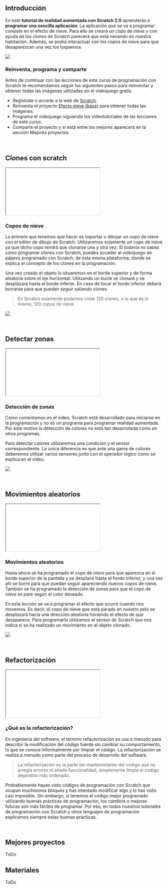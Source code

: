 ## Introducción

En este **tutorial de realidad aumentada con Scratch 2.0** aprenderás a **programar una sencilla aplicación**. La aplicación que se va a programar consiste en el efecto de nieve. Para ello se creará un copo de nieve y con ayuda de los clones de Scratch parecerá que está nevando en nuestra habitación. Además, se podrá interactuar con los copos de nieve para que desaparezcan una vez los toquemos.

![](img/preview.gif)

### Reinventa, programa y comparte

Antes de continuar con las lecciones de este curso de programación con Scratch te recomendamos seguir los siguientes pasos para reinventar y obtener todas las imágenes utilizadas en el videojuego gratis.

- Regístrate o accede a la web de <a target="_blank" href="https://scratch.mit.edu">Scratch</a>.
- Reinventa el proyecto <a target="_blank" href="https://scratch.mit.edu/projects/147157528/editor">Efecto nieve (base)</a> para obtener todas las imágenes.
- Programa el videojuego siguiendo los videotutoriales de las lecciones de este curso.
- Comparte el proyecto y si está entre los mejores aparecerá en la sección Mejores proyectos.



<br />



## Clones con scratch

<div class="iframe">
  <iframe src="//www.youtube.com/embed/oGvV2ThljMI" allowfullscreen></iframe>
</div>

### Copos de nieve

Lo primero que tenemos que hacer es importar o dibujar un copo de nieve con el editor de dibujo de Scratch. Utilizaremos solamente un copo de nieve ya que dicho copo tendrá que clonarse una y otra vez. Si todavía no sabes cómo programar clones con Scratch, puedes acceder al videojuego de pájaros programado con Scratch, de esta misma plataforma, donde se explica el concepto de los clones en la programación.

Una vez creado el objeto lo situaremos en el borde superior y de forma aleatoria sobre el eje horizontal. Utilizando un bucle se clonará y se desplazará hasta el borde inferior. En caso de tocar el fondo inferior deberá borrarse para que puedan seguir saliendo clones.

> En Scratch solamente podemos crear 120 clones, o lo que es lo mismo, 120 copos de nieve.

![](img/clones.png)



<br />



## Detectar zonas

<div class="iframe">
  <iframe src="//www.youtube.com/embed/GBJ5qCCxPao" allowfullscreen></iframe>
</div>

### Detección de zonas

Como comentamos en el video, Scratch está desarrollado para iniciarse en la programación y no es un programa para programar realidad aumentada. Por este motivo la detección de colores no está tan desarrollada como en otros programas.

Para detectar colores utilizaremos una condición y el sensor correspondiente. La única diferencia es que ante una gama de colores deberemos utilizar varios sensores junto con el operador lógico como se explica en el vídeo.

![](img/detectar.png)



<br />



## Movimientos aleatorios

<div class="iframe">
  <iframe src="//www.youtube.com/embed/4OaPj4ObhSE" allowfullscreen></iframe>
</div>

### Movimientos aleatorios

Hasta ahora se ha programado el copo de nieve para que aparezca en el borde superior de la pantalla y se desplace hasta el fondo inferior, y una vez ahí se borre para que puedan seguir apareciendo nuevos copos de nieve. También se ha programado la detección de zonas para que el copo de nieve se pare según el color deseado.

En esta lección se va a programar el efecto que ocurre cuando nos movemos. Es decir, el copo de nieve que está parado en nuestro pelo se desplazará hacia una dirección aleatoria haciendo el efecto de que desaparece. Para programarlo utilizamos el sensor de Scratch que nos indica si se ha realizado un movimiento en el objeto clonado.

![](img/movimientos.png)



<br />



## Refactorización

<div class="iframe">
  <iframe src="//www.youtube.com/embed/RcnhSCPqJXE" allowfullscreen></iframe>
</div>

### ¿Qué es la refactorización?

En ingeniería del software, el término refactorización se usa a menudo para describir la modificación del código fuente sin cambiar su comportamiento, lo que se conoce informalmente por limpiar el código. La refactorización se realiza a menudo como parte del proceso de desarrollo del software.

> La refactorización es la parte del mantenimiento del código que no arregla errores ni añade funcionalidad, símplemente limpia el código dejándolo más ordenado.

Probablemente hayas visto códigos de programación con Scratch que ocupan muchísimos bloques y has intentado modificar algo y lo has visto casi imposible. Sin embargo, si tenemos el código mejor programado utilizando buenas prácticas de programación, los cambios o mejoras futuras son más fáciles de programar. Por eso, en todos nuestros tutoriales de programación con Scratch y otros lenguajes de programación explicamos siempre estas buenas prácticas.



<br />



## Mejores proyectos

ToDo

## Materiales

ToDo
